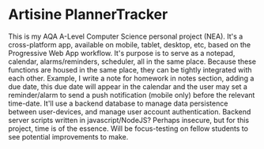 # Artisine PlannerTracker

This is my AQA A-Level Computer Science personal project (NEA).
It's a cross-platform app, available on mobile, tablet, desktop, etc, based on the Progressive Web App workflow.
It's purpose is to serve as a notepad, calendar, alarms/reminders, scheduler, all in the same place.
Because these functions are housed in the same place, they can be tightly integrated with each other.
Example, I write a note for homework in notes section, adding a due date, this due date will appear in the calendar and the user may set a reminder/alarm to send a push notification (mobile only) before the relevant time-date.
It'll use a backend database to manage data persistence between user-devices, and manage user account authentication.
Backend server scripts written in javascript/NodeJS? Perhaps insecure, but for this project, time is of the essence.
Will be focus-testing on fellow students to see potential improvements to make.